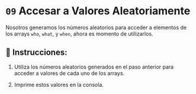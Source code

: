 # `09` Accesar a Valores Aleatoriamente

Nosotros generamos los números aleatorios para acceder a elementos de los arrays `who`, `what`, y `when`, ahora es momento de utilizarlos.

## 📝 Instrucciones:

1. Utiliza los números aleatorios generados en el paso anterior para acceder a valores de cada uno de los arrays.

2. Imprime estos valores en la consola.

